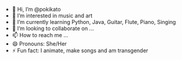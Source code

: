 - 👋 Hi, I’m @pokikato
- 👀 I’m interested in music and art
- 🌱 I’m currently learning Python, Java, Guitar, Flute, Piano, Singing
- 💞️ I’m looking to collaborate on ...
- 📫 How to reach me ...
- 😄 Pronouns: She/Her
- ⚡ Fun fact: I animate, make songs and am transgender

<!---
pokikato/pokikato is a ✨ special ✨ repository because its `README.md` (this file) appears on your GitHub profile.
You can click the Preview link to take a look at your changes.
--->
